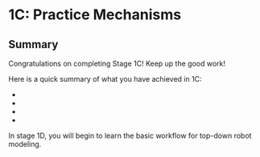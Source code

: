 # 1C: Practice Mechanisms
## Summary

Congratulations on completing Stage 1C! Keep up the good work!

Here is a quick summary of what you have achieved in 1C:

* 
* 
* 
* 

In stage 1D, you will begin to learn the basic workflow for top-down robot modeling.

<br>